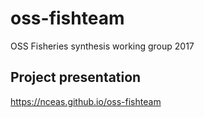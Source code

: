 # oss-fishteam
OSS Fisheries synthesis working group 2017

## Project presentation
<https://nceas.github.io/oss-fishteam>
